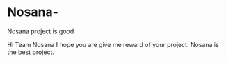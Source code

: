 # Nosana-
Nosana project is good


Hi Team Nosana
 I hope you are give me reward of your project.
Nosana is the best project.
